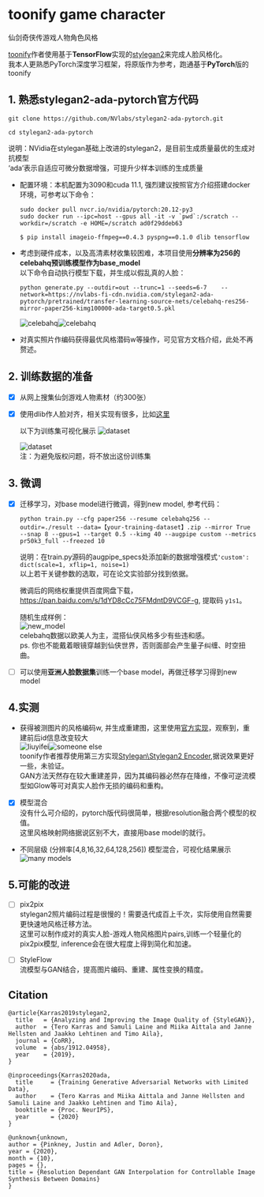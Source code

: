 # toonify game character
仙剑奇侠传游戏人物角色风格<br>

[toonify](https://github.com/justinpinkney/toonify)作者使用基于**TensorFlow**实现的[stylegan2](https://github.com/justinpinkney/stylegan2)来完成人脸风格化。<br> 我本人更熟悉PyTorch深度学习框架，将原版作为参考，跑通基于**PyTorch**版的toonify

## 1.   熟悉stylegan2-ada-pytorch官方代码
```
git clone https://github.com/NVlabs/stylegan2-ada-pytorch.git

cd stylegan2-ada-pytorch
```
说明：NVidia在stylegan基础上改进的stylegan2，是目前生成质量最优的生成对抗模型<br>
‘ada’表示自适应可微分数据增强，可提升少样本训练的生成质量<br>

* 配置环境：本机配置为3090和cuda 11.1, 强烈建议按照官方介绍搭建docker环境，可参考以下命令：
    ```
    sudo docker pull nvcr.io/nvidia/pytorch:20.12-py3
    sudo docker run --ipc=host --gpus all -it -v `pwd`:/scratch --workdir=/scratch -e HOME=/scratch ad0f29ddeb63
    
    $ pip install imageio-ffmpeg==0.4.3 pyspng==0.1.0 dlib tensorflow
    ```


* 考虑到硬件成本，以及高清素材收集较困难，本项目使用**分辨率为256的celebahq预训练模型作为base_model**<br>
    以下命令自动执行模型下载，并生成以假乱真的人脸：
    ```
    python generate.py --outdir=out --trunc=1 --seeds=6-7    --network=https://nvlabs-fi-cdn.nvidia.com/stylegan2-ada-pytorch/pretrained/transfer-learning-source-nets/celebahq-res256-mirror-paper256-kimg100000-ada-target0.5.pkl
    ```
    ![celebahq](imgs/seed0006.png)![celebahq](imgs/seed0007.png)<br>


* 对真实照片作编码获得最优风格潜码w等操作，可见官方文档介绍，此处不再赘述。
## 2.   训练数据的准备
- [x] 从网上搜集仙剑游戏人物素材（约300张）
- [x] 使用dlib作人脸对齐，相关实现有很多，比如[这里](https://github.com/rolux/stylegan2encoder/blob/master/align_images.py)<br>

    以下为训练集可视化展示
    ![dataset](imgs/dataset_1.jpg)<br>

    ![dataset](imgs/dataset_2.jpg)<br>
    注：为避免版权问题，将不放出这份训练集
## 3.   微调
- [x] 迁移学习，对base model进行微调，得到new model, 参考代码：
    ```
    python train.py --cfg paper256 --resume celebahq256 --outdir=./result --data=【your-training-dataset】.zip --mirror True --snap 8 --gpus=1 --target 0.5 --kimg 40 --augpipe custom --metrics pr50k3_full --freezed 10
    ```
    说明：在train.py源码的augpipe_specs处添加新的数据增强模式```'custom': dict(scale=1, xflip=1, noise=1)```<br>
    以上若干关键参数的选取，可在论文实验部分找到依据。<br>

    微调后的网络权重提供百度网盘下载，https://pan.baidu.com/s/1dYD8cCc75FMdntD9VCGF-g, 提取码 ```y1s1```。<br>
    
    随机生成样例：<br>
    ![new_model](imgs/new_model.PNG)<br>
    celebahq数据以欧美人为主，混搭仙侠风格多少有些违和感。<br>ps. 你也不能戴着眼镜穿越到仙侠世界，否则面部会产生量子纠缠、时空扭曲。
- [ ] 可以使用**亚洲人脸数据集**训练一个base model，再做迁移学习得到new model<br> 

## 4.实测
* 获得被测图片的风格编码w, 并生成重建图，这里使用[官方实现](https://github.com/NVlabs/stylegan2-ada-pytorch/blob/main/projector.py)，观察到，重建前后id信息改变较大<br>
    ![liuyifei](imgs/target.png)![someone else](imgs/proj.png)<br>
toonify作者推荐使用第三方实现[Stylegan\Stylegan2 Encoder](https://github.com/rolux),据说效果更好一些，未验证。<br>
    GAN方法天然存在较大重建差异，因为其编码器必然存在降维，不像可逆流模型如Glow等可对真实人脸作无损的编码和重构。

- [x] 模型混合<br>
    没有什么可介绍的，pytorch版代码很简单，根据resolution融合两个模型的权值。<br>这里风格映射网络据说区别不大，直接用base model的就行。

* 不同层级 (分辨率[4,8,16,32,64,128,256]) 模型混合，可视化结果展示<br>
![many models](imgs/manymodels.png)<br>

## 5.可能的改进
- [ ] pix2pix<br>
    stylegan2照片编码过程是很慢的！需要迭代成百上千次，实际使用自然需要更快速地风格迁移方法。<br>这里可以制作成对的真实人脸-游戏人物风格图片pairs,训练一个轻量化的pix2pix模型, inference会在很大程度上得到简化和加速。<br>

- [ ] StyleFlow<br>
    流模型与GAN结合，提高图片编码、重建、属性变换的精度。

## Citation
```
@article{Karras2019stylegan2,
  title   = {Analyzing and Improving the Image Quality of {StyleGAN}},
  author  = {Tero Karras and Samuli Laine and Miika Aittala and Janne Hellsten and Jaakko Lehtinen and Timo Aila},
  journal = {CoRR},
  volume  = {abs/1912.04958},
  year    = {2019},
}

@inproceedings{Karras2020ada,
  title     = {Training Generative Adversarial Networks with Limited Data},
  author    = {Tero Karras and Miika Aittala and Janne Hellsten and Samuli Laine and Jaakko Lehtinen and Timo Aila},
  booktitle = {Proc. NeurIPS},
  year      = {2020}
}

@unknown{unknown,
author = {Pinkney, Justin and Adler, Doron},
year = {2020},
month = {10},
pages = {},
title = {Resolution Dependant GAN Interpolation for Controllable Image Synthesis Between Domains}
} 
```